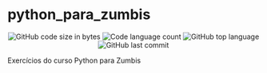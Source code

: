 # python_para_zumbis

<p align="center">
	<img alt="GitHub code size in bytes" src="https://img.shields.io/github/languages/code-size/ldsleticia/python_para_zumbis?color=" />
	<img alt="Code language count" src="https://img.shields.io/github/languages/count/ldsleticia/python_para_zumbis?color=" />
	<img alt="GitHub top language" src="https://img.shields.io/github/languages/top/ldsleticia/python_para_zumbis?color=blue" />
	<img alt="GitHub last commit" src="https://img.shields.io/github/last-commit/ldsleticia/python_para_zumbis?color=" />
</p>

Exercícios do curso Python para Zumbis

